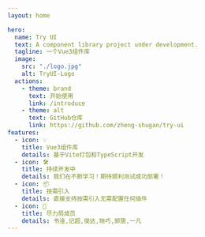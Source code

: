 ```yaml
---
layout: home

hero:
  name: Try UI
  text: A component library project under development.
  tagline: 一个Vue3组件库
  image:
    src: "./logo.jpg"   
    alt: TryUI-Logo
  actions:
    - theme: brand
      text: 开始使用
      link: /introduce
    - theme: alt
      text: GitHub仓库
      link: https://github.com/zheng-shugan/try-ui
features:
  - icon: 💡
    title: Vue3组件库
    details: 基于Vite打包和TypeScript开发
  - icon: 🛠️
    title: 持续开发中
    details: 我们在不断学习！期待顺利测试成功部署！
  - icon: 📦
    title: 按需引入
    details: 直接支持按需引入无需配置任何插件
  - icon: 🤝
    title: 尽力局成员
    details: 书淦,记超,俊达,晓巧,郅旎,一凡  
---
```

<!-- 这是一些被暂时注掉的样式dark: /dark-feature-icon.svg
      light: /light-feature-icon.svg -->
<!-- footer: 恰个Q社群交流！（拟一个群号）
好像不管用 -->
<style>
  :root {
  --vp-home-hero-name-color: transparent;
  --vp-home-hero-name-background: -webkit-linear-gradient(120deg, #bd34fe, #41d1ff);
}
</style>
